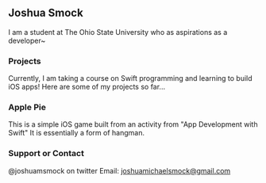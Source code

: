 ## Joshua Smock

I am a student at The Ohio State University who as aspirations as a developer~

### Projects

Currently, I am taking a course on Swift programming and learning to build iOS apps! Here are some of my projects so far...

### Apple Pie 
This is a simple iOS game built from an activity from "App Development with Swift" 
It is essentially a form of hangman. 



### Support or Contact

@joshuamsmock on twitter
Email: joshuamichaelsmock@gmail.com
